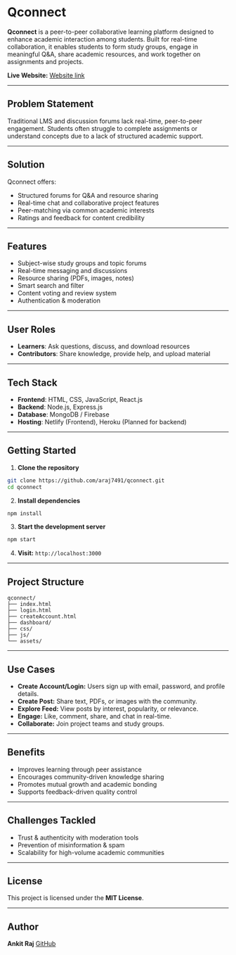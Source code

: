 # Qconnect

**Qconnect** is a peer-to-peer collaborative learning platform designed to enhance academic interaction among students. Built for real-time collaboration, it enables students to form study groups, engage in meaningful Q&A, share academic resources, and work together on assignments and projects.

**Live Website:** [Website link](https://qconnect-seven.vercel.app/)

---

## Problem Statement

Traditional LMS and discussion forums lack real-time, peer-to-peer engagement. Students often struggle to complete assignments or understand concepts due to a lack of structured academic support.

---

## Solution

Qconnect offers:
- Structured forums for Q&A and resource sharing
- Real-time chat and collaborative project features
- Peer-matching via common academic interests
- Ratings and feedback for content credibility

---

## Features

- Subject-wise study groups and topic forums
- Real-time messaging and discussions
- Resource sharing (PDFs, images, notes)
- Smart search and filter
- Content voting and review system
- Authentication & moderation

---

## User Roles

- **Learners**: Ask questions, discuss, and download resources
- **Contributors**: Share knowledge, provide help, and upload material

---

## Tech Stack

- **Frontend**: HTML, CSS, JavaScript, React.js
- **Backend**: Node.js, Express.js
- **Database**: MongoDB / Firebase
- **Hosting**: Netlify (Frontend), Heroku (Planned for backend)

---

## Getting Started

1. **Clone the repository**

```bash
git clone https://github.com/araj7491/qconnect.git
cd qconnect
```

2. **Install dependencies**

```bash
npm install
```

3. **Start the development server**

```bash
npm start
```

4. **Visit:** `http://localhost:3000`

---

## Project Structure

```
qconnect/
├── index.html
├── login.html
├── createAccount.html
├── dashboard/
├── css/
├── js/
└── assets/
```

---

## Use Cases

- **Create Account/Login:** Users sign up with email, password, and profile details.
- **Create Post:** Share text, PDFs, or images with the community.
- **Explore Feed:** View posts by interest, popularity, or relevance.
- **Engage:** Like, comment, share, and chat in real-time.
- **Collaborate:** Join project teams and study groups.

---

## Benefits

- Improves learning through peer assistance
- Encourages community-driven knowledge sharing
- Promotes mutual growth and academic bonding
- Supports feedback-driven quality control

---

## Challenges Tackled

- Trust & authenticity with moderation tools
- Prevention of misinformation & spam
- Scalability for high-volume academic communities

---

## License

This project is licensed under the **MIT License**.

---

## Author

**Ankit Raj**
[GitHub](https://github.com/araj7491)
